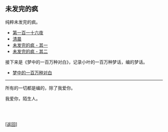 ## 未发完的疯

纯粹未发完的疯。

- [第一百一十六夜](../../resources/proses/未发完的疯/第一百一十六夜/谈_第一百一十六夜.md)
- [清晨](../../resources/proses/未发完的疯/清晨.md)
- [未发完的疯 - 其一](../../resources/proses/未发完的疯/未发完的疯_其一.md)
- [未发完的疯 - 其二](../../resources/proses/未发完的疯/未发完的疯_其二.md)

接下来是《梦中的一百万种对白》，记录小叶的一百万种梦话，编的梦话。

- [梦中的一百万种对白](../../resources/proses/未发完的疯/梦中的一百万种对白.md)

------

所有的一切都是编的，除了我爱你。

我爱你，陌生人。

<br>

<br>

[[返回]](../../index.md)
